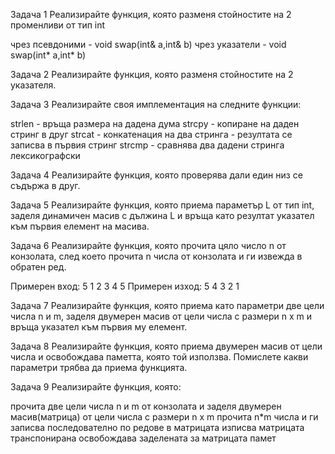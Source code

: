 Задача 1
Реализирайте функция, която разменя стойностите на 2 променливи от тип int

чрез псевдоними - void swap(int& a,int& b)
чрез указатели - void swap(int* a,int* b)

Задача 2
Реализирайте функция, която разменя стойностите на 2 указателя.

Задача 3
Реализирайте своя имплементация на следните функции:

strlen - връща размера на дадена дума
strcpy - копиране на даден стринг в друг
strcat - конкатенация на два стринга - резултата се записва в първия стринг
strcmp - сравнява два дадени стринга лексикографски

Задача 4
Реализирайте функция, която проверява дали един низ се съдържа в друг.

Задача 5
Реализирайте функция, която приема параметър L от тип int, заделя динамичен масив с дължина L и връща като резултат указател към първия елемент на масива.

Задача 6
Реализирайте функция, която прочита цяло число n от конзолата, след което прочита n числа от конзолата и ги извежда в обратен ред.

Примерен вход: 5 1 2 3 4 5 Примерен изход: 5 4 3 2 1

Задача 7
Реализирайте функция, която приема като параметри две цели числа n и m, заделя двумерен масив от цели числа с размери n x m и връща указател към първия му елемент.

Задача 8
Реализирайте функция, която приема двумерен масив от цели числа и освобождава паметта, която той използва. Помислете какви параметри трябва да приема функцията.

Задача 9
Реализирайте функция, която:

прочита две цели числа n и m от конзолата и заделя двумерен масив(матрица) от цели числа с размери n x m
прочита n*m числа и ги записва последователно по редове в матрицата
изписва матрицата транспонирана
освобождава заделената за матрицата памет
